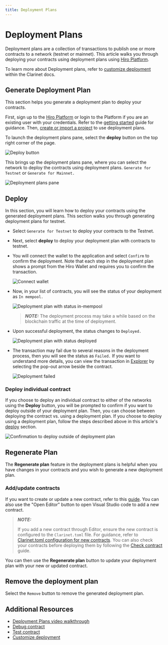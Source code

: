 ```yaml
---
title: Deployment Plans
---
```


# Deployment Plans

Deployment plans are a collection of transactions to publish one or more contracts to a network (testnet or mainnet). This article walks you through deploying your contracts using deployment plans using [Hiro Platform](https://platform.hiro.so/).

To learn more about Deployment plans, refer to [customize deployment](https://docs.hiro.so/clarinet/how-to-guides/how-to-use-deployment-plans#deployment-plans) within the Clarinet docs.

## Generate Deployment Plan

This section helps you generate a deployment plan to deploy your contracts.

First, sign up to the [Hiro Platform](https://platform.hiro.so/) or login to the Platform if you are an existing user with your credentials. Refer to the [getting started](https://docs.hiro.so/platform/getting-started#sign-up-as-a-new-user) guide for guidance. Then, [create or import a project](https://docs.hiro.so/platform/getting-started#create-or-import-project) to use deployment plans.

To launch the deployment plans pane, select the **deploy** button on the top right corner of the page.

![Deploy button](images/deployment-plans-deploy-button.jpeg)

This brings up the deployment plans pane, where you can select the network to deploy the contracts using deployment plans. `Generate for Testnet` or `Generate for Mainnet.`

![Deployment plans pane](images/generate-deployment-plans.jpeg)

## Deploy

In this section, you will learn how to deploy your contracts using the generated deployment plans. This section walks you through generating deployment plans for testnet.

- Select `Generate for Testnet` to deploy your contracts to the Testnet.
- Next, select **deploy** to deploy your deployment plan with contracts to testnet.
- You will connect the wallet to the application and select `Confirm` to confirm the deployment. Note that each step in the deployment plan shows a prompt from the Hiro Wallet and requires you to confirm the transaction.

    ![Connect wallet](images/deployment-plans-wallet-confirmation.jpeg)

- Now, in your list of contracts, you will see the status of your deployment as `In mempool.`
  
  ![Deployment plan with status in-mempool](images/deployment-plans-status-in-mempool.jpeg)

    > **_NOTE:_**
    > The deployment process may take a while based on the blockchain traffic at the time of deployment.

- Upon successful deployment, the status changes to `Deployed.`

    ![Deployment plan with status deployed](images/deployment-plans-status-deployed.jpeg)

- The transaction may fail due to several reasons in the deployment process, then you will see the status as `Failed.` If you want to understand more details, you can view the transaction in [Explorer](https://explorer.hiro.so/) by selecting the pop-out arrow beside the contract.

    ![Deployment failed](images/deployment-plans-failed.jpeg)

### Deploy individual contract

If you choose to deploy an individual contract to either of the networks using the **Deploy** button, you will be prompted to confirm if you want to deploy outside of your deployment plan. Then, you can choose between deploying the contract vs. using a deployment plan. If you choose to deploy using a deployment plan, follow the steps described above in this article's [deploy](#deploy) section.

![Confirmation to deploy outside of deployment plan](images/confirmation-to-delpoy-outside-of-deployment-plan.jpeg)

## Regenerate Plan

The **Regenerate plan** feature in the deployment plans is helpful when you have changes in your contracts and you wish to generate a new deployment plan.

### Add/update contracts

If you want to create or update a new contract, refer to this [guide](build-contract.md). You can also use the "Open Editor" button to open Visual Studio code to add a new contract.

> **_NOTE:_**
>
> If you add a new contract through Editor, ensure the new contract is configured to the `Clarinet.toml` file. For guidance, refer to [Clarinet.toml configuration for new contracts](https://docs.hiro.so/platform/build-contract#add-a-new-contract). You can also check your contracts before deploying them by following the [Check contract](https://docs.hiro.so/clarinet/how-to-guides/how-to-check-contract) guide.


You can then use the **Regenerate plan** button to update your deployment plan with your new or updated contract.

## Remove the deployment plan

Select the `Remove` button to remove the generated deployment plan.

## Additional Resources

- [Deployment Plans video walkthrough](https://www.youtube.com/watch?v=YcIg5VCO98s)
- [Debug contract](https://docs.hiro.so/clarinet/how-to-guides/how-to-debug-contract)
- [Test contract](https://docs.hiro.so/clarinet/how-to-guides/how-to-test-contract)
- [Customize deployment](https://docs.hiro.so/clarinet/how-to-guides/how-to-use-deployment-plans)
